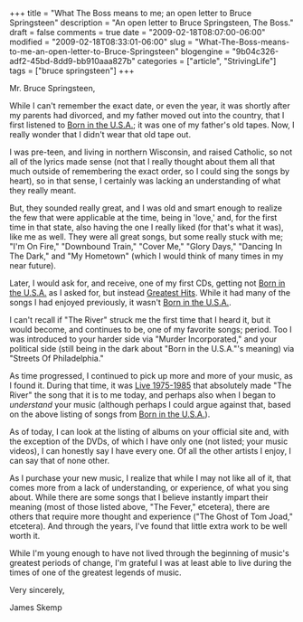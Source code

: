 +++
title = "What The Boss means to me; an open letter to Bruce Springsteen"
description = "An open letter to Bruce Springsteen, The Boss."
draft = false
comments = true
date = "2009-02-18T08:07:00-06:00"
modified = "2009-02-18T08:33:01-06:00"
slug = "What-The-Boss-means-to-me-an-open-letter-to-Bruce-Springsteen"
blogengine = "9b04c326-adf2-45bd-8dd9-bb910aaa827b"
categories = ["article", "StrivingLife"]
tags = ["bruce springsteen"]
+++

<p>
Mr. Bruce Springsteen,
</p>
<p>
While I can&#39;t remember the exact date, or even the year, it was shortly after my parents had divorced, and my father moved out into the country, that I first listened to <u>Born in the U.S.A.</u>; it was one of my father&#39;s old tapes. Now, I really wonder that I didn&#39;t wear that old tape out.
</p>
<p>
I was pre-teen, and living in northern Wisconsin, and raised Catholic,&nbsp;so not all of the lyrics made sense (not that I really thought about them all that much outside of remembering the exact order, so I could sing the songs by heart), so in that sense, I certainly was lacking an understanding of what they really meant.
</p>
<p>
But, they sounded really great, and I was old and smart enough to realize the few that were applicable at the time, being in &#39;love,&#39; and, for the first time in that state, also having the one I really liked (for that&#39;s what it was), like me as well. They were all great songs, but some really stuck with me; &quot;I&#39;m On Fire,&quot; &quot;Downbound Train,&quot; &quot;Cover Me,&quot; &quot;Glory Days,&quot; &quot;Dancing In The Dark,&quot; and &quot;My Hometown&quot; (which I would think of many times in my near future).
</p>
<p>
Later, I would ask for, and receive, one of my first CDs, getting not <u>Born in the U.S.A.</u> as I asked for, but instead <u>Greatest Hits</u>. While it had many of the songs I had enjoyed previously, it wasn&#39;t <u>Born in the U.S.A.</u>.
</p>
<p>
I can&#39;t recall if &quot;The River&quot; struck me the first time that I heard it, but it would become, and continues to be, one of my favorite songs; period. Too I was introduced to your harder side via &quot;Murder Incorporated,&quot; and your political side (still being in the dark about &quot;Born in the U.S.A.&quot;&#39;s meaning) via &quot;Streets Of Philadelphia.&quot;
</p>
<p>
As time progressed, I continued to pick up more and more of your music, as I found it. During that time, it was <u>Live 1975-1985</u> that absolutely made &quot;The River&quot; the song that it is to me today, and perhaps also when I began to <em>understand</em> your music (although perhaps I could argue against that, based on the above listing of songs from <u>Born in the U.S.A.</u>).
</p>
<p>
As of today, I can look at the listing of albums on your official site and, with the exception of the DVDs, of which I have only one (not listed; your music videos), I can honestly say I have every one. Of all the other artists I enjoy, I can say that of none other.
</p>
<p>
As I purchase your new music, I realize that while&nbsp;I may not like all of it, that comes more from a lack of understanding, or experience, of what you sing about. While there are some songs that I believe instantly impart their meaning (most of those listed above, &quot;The Fever,&quot; etcetera), there are others that require more thought and experience (&quot;The Ghost of Tom Joad,&quot; etcetera). And through the years, I&#39;ve found that little extra work to be well worth it.
</p>
<p>
While I&#39;m young enough to have not lived through the beginning of music&#39;s greatest periods of change, I&#39;m grateful I was at least able to live during the times of one of the greatest legends of music.
</p>
<p>
Very sincerely,
</p>
<p>
James Skemp
</p>


